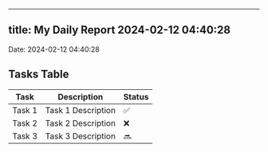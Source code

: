 
---
title: My Daily Report 2024-02-12 04:40:28
---

Date: 2024-02-12 04:40:28

## Tasks Table

| Task | Description | Status |
|------|-------------|--------|
| Task 1 | Task 1 Description | ✅ |
| Task 2 | Task 2 Description | ❌ |
| Task 3 | Task 3 Description | 🔜 |

